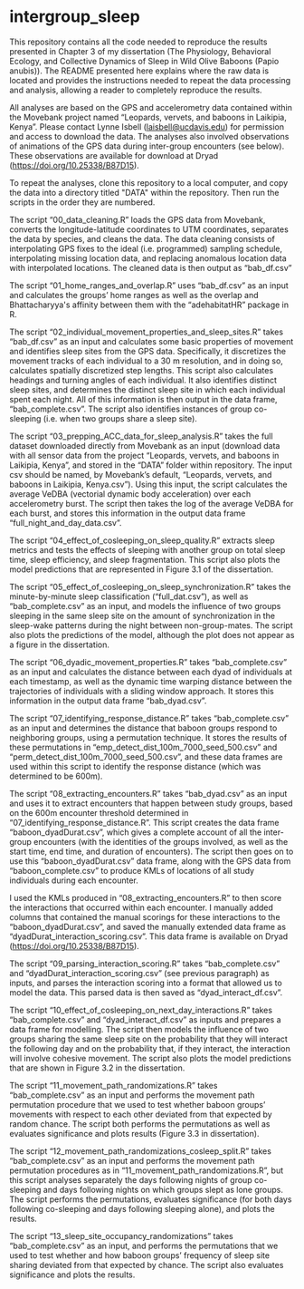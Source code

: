 # intergroup_sleep

This repository contains all the code needed to reproduce the results presented in Chapter 3 of my dissertation (The Physiology, Behavioral Ecology, and Collective Dynamics of Sleep in Wild Olive Baboons (Papio anubis)). The README presented here explains where the raw data is located and provides the instructions needed to repeat the data processing and analysis, allowing a reader to completely reproduce the results.

All analyses are based on the GPS and accelerometry data contained within the Movebank project named “Leopards, vervets, and baboons in Laikipia, Kenya”. Please contact Lynne Isbell (laisbell@ucdavis.edu) for permission and access to download the data. The analyses also involved observations of animations of the GPS data during inter-group encounters (see below). These observations are available for download at Dryad (https://doi.org/10.25338/B87D15).

To repeat the analyses, clone this repository to a local computer, and copy the data into a directory titled "DATA" within the repository. Then run the scripts in the order they are numbered.


The script “00_data_cleaning.R” loads the GPS data from Movebank, converts the longitude-latitude coordinates to UTM coordinates, separates the data by species, and cleans the data. The data cleaning consists of interpolating GPS fixes to the ideal (i.e. programmed) sampling schedule, interpolating missing location data, and replacing anomalous location data with interpolated locations. The cleaned data is then output as “bab_df.csv”

The script “01_home_ranges_and_overlap.R” uses “bab_df.csv” as an input and calculates the groups’ home ranges as well as the overlap and Bhattacharyya's affinity between them with the “adehabitatHR” package in R. 

The script “02_individual_movement_properties_and_sleep_sites.R” takes “bab_df.csv” as an input and calculates some basic properties of movement and identifies sleep sites from the GPS data. Specifically, it discretizes the movement tracks of each individual to a 30 m resolution, and in doing so, calculates spatially discretized step lengths. This script also calculates headings and turning angles of each individual. It also identifies distinct sleep sites, and determines the distinct sleep site in which each individual spent each night. All of this information is then output in the data frame, “bab_complete.csv”.  The script also identifies instances of group co-sleeping (i.e. when two groups share a sleep site).

The script “03_prepping_ACC_data_for_sleep_analysis.R” takes the full dataset downloaded directly from Movebank as an input (download data with all sensor data from the project “Leopards, vervets, and baboons in Laikipia, Kenya”, and stored in the “DATA” folder within repository. The input csv should be named, by Movebank’s default, “Leopards, vervets, and baboons in Laikipia, Kenya.csv”). Using this input, the script calculates the average VeDBA (vectorial dynamic body acceleration) over each accelerometry burst. The script then takes the log of the average VeDBA for each burst, and stores this information in the output data frame “full_night_and_day_data.csv”. 

The script “04_effect_of_cosleeping_on_sleep_quality.R” extracts sleep metrics and tests the effects of sleeping with another group on total sleep time, sleep efficiency, and sleep fragmentation. This script also plots the model predictions that are represented in Figure 3.1 of the dissertation.

The script “05_effect_of_cosleeping_on_sleep_synchronization.R” takes the minute-by-minute sleep classification (“full_dat.csv”), as well as “bab_complete.csv” as an input, and models the influence of two groups sleeping in the same sleep site on the amount of synchronization in the sleep-wake patterns during the night between non-group-mates. The script also plots the predictions of the model, although the plot does not appear as a figure in the dissertation.

The script “06_dyadic_movement_properties.R” takes “bab_complete.csv” as an input and calculates the distance between each dyad of individuals at each timestamp, as well as the dynamic time warping distance between the trajectories of individuals with a sliding window approach. It stores this information in the output data frame “bab_dyad.csv”.

The script “07_identifying_response_distance.R” takes “bab_complete.csv” as an input and determines the distance that baboon groups respond to neighboring groups, using a permutation technique. It stores the results of these permutations in “emp_detect_dist_100m_7000_seed_500.csv” and “perm_detect_dist_100m_7000_seed_500.csv”, and these data frames are used within this script to identify the response distance (which was determined to be 600m).

The script “08_extracting_encounters.R” takes “bab_dyad.csv” as an input and uses it to extract encounters that happen between study groups, based on the 600m encounter threshold determined in “07_identifying_response_distance.R”. This script creates the data frame “baboon_dyadDurat.csv”, which gives a complete account of all the inter-group encounters (with the identities of the groups involved, as well as the start time, end time, and duration of encounters). The script then goes on to use this “baboon_dyadDurat.csv” data frame, along with the GPS data from “baboon_complete.csv” to produce KMLs of locations of all study individuals during each encounter.

I used the KMLs produced in “08_extracting_encounters.R” to then score the interactions that occurred within each encounter. I manually added columns that contained the manual scorings for these interactions to the “baboon_dyadDurat.csv”, and saved the manually extended data frame as “dyadDurat_interaction_scoring.csv”. This data frame is available on Dryad (https://doi.org/10.25338/B87D15).

The script “09_parsing_interaction_scoring.R”  takes “bab_complete.csv” and “dyadDurat_interaction_scoring.csv” (see previous paragraph) as inputs, and parses the interaction scoring into a format that allowed us to model the data. This parsed data is then saved as “dyad_interact_df.csv”.

The script “10_effect_of_cosleeping_on_next_day_interactions.R” takes “bab_complete.csv” and “dyad_interact_df.csv” as inputs and prepares a data frame for modelling. The script then models the influence of two groups sharing the same sleep site on the probability that they will interact the following day and on the probability that, if they interact, the interaction will involve cohesive movement. The script also plots the model predictions that are shown in Figure 3.2 in the dissertation.

The script “11_movement_path_randomizations.R” takes “bab_complete.csv” as an input and performs the movement path permutation procedure that we used to test whether baboon groups’ movements with respect to each other deviated from that expected by random chance. The script both performs the permutations as well as evaluates significance and plots results (Figure 3.3 in dissertation).

The script “12_movement_path_randomizations_cosleep_split.R” takes “bab_complete.csv” as an input and performs the movement path permutation procedures as in “11_movement_path_randomizations.R”, but this script analyses separately the days following nights of group co-sleeping and days following nights on which groups slept as lone groups. The script performs the permutations, evaluates significance (for both days following co-sleeping and days following sleeping alone), and plots the results.

The script “13_sleep_site_occupancy_randomizations” takes “bab_complete.csv” as an input, and performs the permutations that we used to test whether and how baboon groups’ frequency of sleep site sharing deviated from that expected by chance. The script also evaluates significance and plots the results. 




